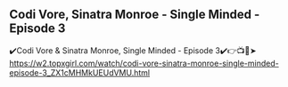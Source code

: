 ## Codi Vore, Sinatra Monroe - Single Minded - Episode 3 
✔️Codi Vore & Sinatra Monroe, Single Minded - Episode 3✔️👉📺📱➤ https://w2.topxgirl.com/watch/codi-vore-sinatra-monroe-single-minded-episode-3_ZX1cMHMkUEUdVMU.html
